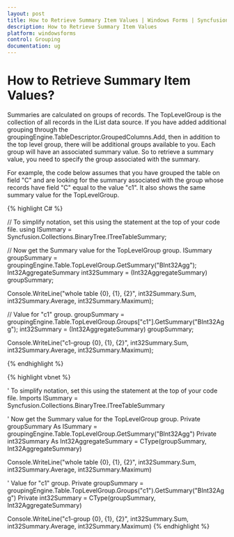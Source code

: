 ```yaml
---
layout: post
title: How to Retrieve Summary Item Values | Windows Forms | Syncfusion
description: How to Retrieve Summary Item Values
platform: windowsforms
control: Grouping
documentation: ug
---
```


# How to Retrieve Summary Item Values?

Summaries are calculated on groups of records. The TopLevelGroup is the collection of all records in the IList data source. If you have added additional grouping through the groupingEngine.TableDescriptor.GroupedColumns.Add, then in addition to the top level group, there will be additional groups available to you. Each group will have an associated summary value. So to retrieve a summary value, you need to specify the group associated with the summary.

For example, the code below assumes that you have grouped the table on field "C" and are looking for the summary associated with the group whose records have field "C" equal to the value "c1". It also shows the same summary value for the TopLevelGroup.

{% highlight C# %}
 
// To simplify notation, set this using the statement at the top of your code file.
using ISummary = Syncfusion.Collections.BinaryTree.ITreeTableSummary;
    
// Now get the Summary value for the TopLevelGroup group.
ISummary groupSummary = groupingEngine.Table.TopLevelGroup.GetSummary("BInt32Agg");
Int32AggregateSummary int32Summary = (Int32AggregateSummary) groupSummary;
 
Console.WriteLine("whole table {0}, {1}, {2}", int32Summary.Sum, int32Summary.Average, int32Summary.Maximum);
       
// Value for "c1" group.
groupSummary = groupingEngine.Table.TopLevelGroup.Groups["c1"].GetSummary("BInt32Agg");
int32Summary = (Int32AggregateSummary) groupSummary;
 
Console.WriteLine("c1-group {0}, {1}, {2}", int32Summary.Sum, int32Summary.Average, int32Summary.Maximum);
 
{% endhighlight %}

{% highlight vbnet %}

 
' To simplify notation, set this using the statement at the top of your code file.
Imports ISummary = Syncfusion.Collections.BinaryTree.ITreeTableSummary
 
' Now get the Summary value for the TopLevelGroup group.
Private groupSummary As ISummary = groupingEngine.Table.TopLevelGroup.GetSummary("BInt32Agg")
Private int32Summary As Int32AggregateSummary = CType(groupSummary, Int32AggregateSummary)
 
Console.WriteLine("whole table {0}, {1}, {2}", int32Summary.Sum, int32Summary.Average, int32Summary.Maximum)
 
' Value for "c1" group.
Private groupSummary = groupingEngine.Table.TopLevelGroup.Groups("c1").GetSummary("BInt32Agg")
Private int32Summary = CType(groupSummary, Int32AggregateSummary)
 
Console.WriteLine("c1-group {0}, {1}, {2}", int32Summary.Sum, int32Summary.Average, int32Summary.Maximum)
{% endhighlight %}
